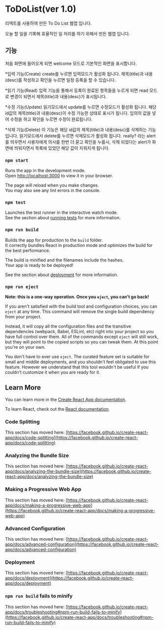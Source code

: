 # ToDoList(ver 1.0)

리액트를 사용하여 만든 To Do List 웹앱 입니다.

오늘 할 일을 기록해 효율적인 일 처리를 하기 위해서 만든 웹앱 입니다.

## 기능

처음 화면에 들어오게 되면 welcome 모드로 기본적인 화면을 표시합니다.

\*입력 기능(Create)
create를 누르면 입력모드가 활성화 됩니다.
제목(title)과 내용(desc)를 작성하고 확인을 누르면 일정 등록을 할 수 있습니다.

\*읽기 기능(Read)
입력 기능을 통해서 등록이 완료된 항목들을 누르게 되면 read 모드로 변경이 되면서
제목(title)과 내용(desc)가 표시됩니다.

\*수정 기능(Update)
읽기모드에서 update를 누르면 수정모드가 활성화 됩니다.
해당 id값의 제목(title)과 내용(desc)이 수정 가능한 상태로 표시가 됩니다.
임의의 값을 넣어 수정을 하고 확인을 누르면 수정이 완료됩니다.

\*삭제 기능(Delete)
이 기능은 해당 id값의 제목(title)과 내용(desc)를 삭제하는 기능입니다.
읽기모드에서 delete를 누르면 삭제모드가 활성화 됩니다.
really? 라는 alert를 띄우면서 사용자에게 의사를 한번 더 묻고
확인을 누를시, 삭제 되었다는 alert가 화면에 띄워지면서
목록에 있었던 해당 값이 지워지게 됩니다.

### `npm start`

Runs the app in the development mode.\
Open [http://localhost:3000](http://localhost:3000) to view it in your browser.

The page will reload when you make changes.\
You may also see any lint errors in the console.

### `npm test`

Launches the test runner in the interactive watch mode.\
See the section about [running tests](https://facebook.github.io/create-react-app/docs/running-tests) for more information.

### `npm run build`

Builds the app for production to the `build` folder.\
It correctly bundles React in production mode and optimizes the build for the best performance.

The build is minified and the filenames include the hashes.\
Your app is ready to be deployed!

See the section about [deployment](https://facebook.github.io/create-react-app/docs/deployment) for more information.

### `npm run eject`

**Note: this is a one-way operation. Once you `eject`, you can't go back!**

If you aren't satisfied with the build tool and configuration choices, you can `eject` at any time. This command will remove the single build dependency from your project.

Instead, it will copy all the configuration files and the transitive dependencies (webpack, Babel, ESLint, etc) right into your project so you have full control over them. All of the commands except `eject` will still work, but they will point to the copied scripts so you can tweak them. At this point you're on your own.

You don't have to ever use `eject`. The curated feature set is suitable for small and middle deployments, and you shouldn't feel obligated to use this feature. However we understand that this tool wouldn't be useful if you couldn't customize it when you are ready for it.

## Learn More

You can learn more in the [Create React App documentation](https://facebook.github.io/create-react-app/docs/getting-started).

To learn React, check out the [React documentation](https://reactjs.org/).

### Code Splitting

This section has moved here: [https://facebook.github.io/create-react-app/docs/code-splitting](https://facebook.github.io/create-react-app/docs/code-splitting)

### Analyzing the Bundle Size

This section has moved here: [https://facebook.github.io/create-react-app/docs/analyzing-the-bundle-size](https://facebook.github.io/create-react-app/docs/analyzing-the-bundle-size)

### Making a Progressive Web App

This section has moved here: [https://facebook.github.io/create-react-app/docs/making-a-progressive-web-app](https://facebook.github.io/create-react-app/docs/making-a-progressive-web-app)

### Advanced Configuration

This section has moved here: [https://facebook.github.io/create-react-app/docs/advanced-configuration](https://facebook.github.io/create-react-app/docs/advanced-configuration)

### Deployment

This section has moved here: [https://facebook.github.io/create-react-app/docs/deployment](https://facebook.github.io/create-react-app/docs/deployment)

### `npm run build` fails to minify

This section has moved here: [https://facebook.github.io/create-react-app/docs/troubleshooting#npm-run-build-fails-to-minify](https://facebook.github.io/create-react-app/docs/troubleshooting#npm-run-build-fails-to-minify)
